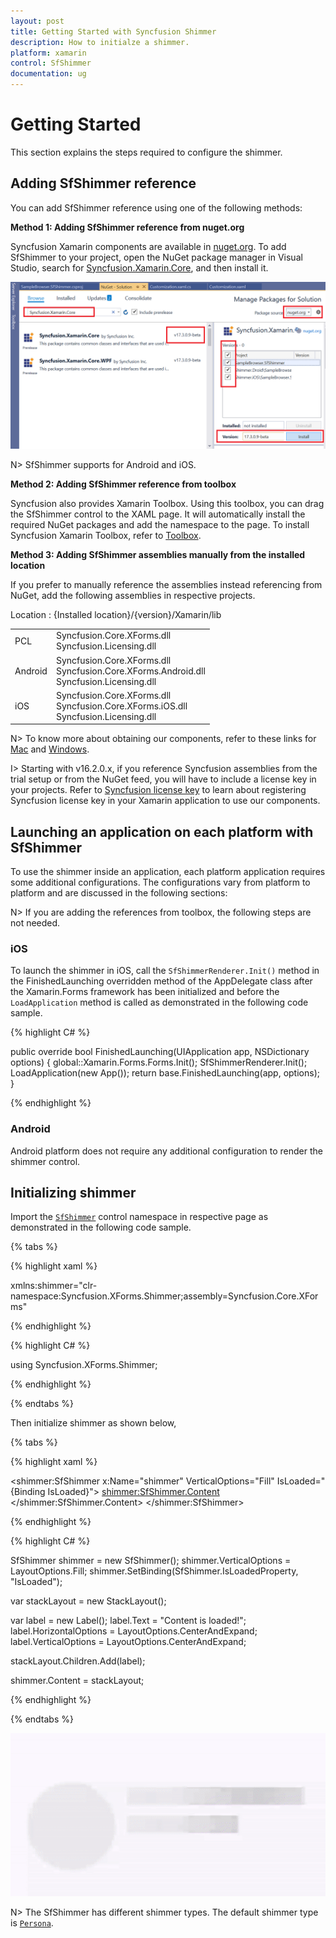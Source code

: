 ```yaml
---
layout: post
title: Getting Started with Syncfusion Shimmer
description: How to initialze a shimmer.
platform: xamarin
control: SfShimmer
documentation: ug
---
```


# Getting Started

This section explains the steps required to configure the shimmer.

## Adding SfShimmer reference

You can add SfShimmer reference using one of the following methods:

**Method 1: Adding SfShimmer reference from nuget.org**

Syncfusion Xamarin components are available in [nuget.org](https://www.nuget.org/). To add SfShimmer to your project, open the NuGet package manager in Visual Studio, search for [Syncfusion.Xamarin.Core](https://www.nuget.org/packages/Syncfusion.Xamarin.Core), and then install it.

![Add Packages](Getting-Started_images/Reference.png)

N> SfShimmer supports for Android and iOS.

**Method 2: Adding SfShimmer reference from toolbox**

Syncfusion also provides Xamarin Toolbox. Using this toolbox, you can drag the SfShimmer control to the XAML page. It will automatically install the required NuGet packages and add the namespace to the page. To install Syncfusion Xamarin Toolbox, refer to [Toolbox](https://help.syncfusion.com/xamarin/utility#toolbox).

**Method 3: Adding SfShimmer assemblies manually from the installed location**

If you prefer to manually reference the assemblies instead referencing from NuGet, add the following assemblies in respective projects.

Location : {Installed location}/{version}/Xamarin/lib

<table>
<tr>
<td>PCL</td>
<td>Syncfusion.Core.XForms.dll<br/>Syncfusion.Licensing.dll<br/></td>
</tr>
<tr>
<td>Android</td>
<td>Syncfusion.Core.XForms.dll<br/>Syncfusion.Core.XForms.Android.dll<br/>Syncfusion.Licensing.dll<br/></td>
</tr>
<tr>
<td>iOS</td>
<td>Syncfusion.Core.XForms.dll<br/>Syncfusion.Core.XForms.iOS.dll<br/>Syncfusion.Licensing.dll<br/></td>
</tr>
</table>

N> To know more about obtaining our components, refer to these links for [Mac](https://help.syncfusion.com/xamarin/introduction/download-and-installation/mac/) and [Windows](https://help.syncfusion.com/xamarin/introduction/download-and-installation/windows/).

I> Starting with v16.2.0.x, if you reference Syncfusion assemblies from the trial setup or from the NuGet feed, you will have to include a license key in your projects. Refer to [Syncfusion license key](https://help.syncfusion.com/common/essential-studio/licensing/license-key/) to learn about registering Syncfusion license key in your Xamarin application to use our components.

## Launching an application on each platform with SfShimmer

To use the shimmer inside an application, each platform application requires some additional configurations. The configurations vary from platform to platform and are discussed in the following sections:

N> If you are adding the references from toolbox, the following steps are not needed.

### iOS

To launch the shimmer in iOS, call the `SfShimmerRenderer.Init()` method in the FinishedLaunching overridden method of the AppDelegate class after the Xamarin.Forms framework has been initialized and before the `LoadApplication` method is called as demonstrated in the following code sample.

{% highlight C# %} 

public override bool FinishedLaunching(UIApplication app, NSDictionary options)
{
    global::Xamarin.Forms.Forms.Init();
    SfShimmerRenderer.Init();
    LoadApplication(new App());
    return base.FinishedLaunching(app, options);
} 

{% endhighlight %}

### Android

Android platform does not require any additional configuration to render the shimmer control.

## Initializing shimmer

Import the [`SfShimmer`]() control namespace in respective page as demonstrated in the following code sample.

{% tabs %} 

{% highlight xaml %} 

xmlns:shimmer="clr-namespace:Syncfusion.XForms.Shimmer;assembly=Syncfusion.Core.XForms"

{% endhighlight %}

{% highlight C# %} 

using Syncfusion.XForms.Shimmer; 

{% endhighlight %}

{% endtabs %}

Then initialize shimmer as shown below,

{% tabs %} 

{% highlight xaml %} 

<shimmer:SfShimmer x:Name="shimmer" VerticalOptions="Fill"
                           IsLoaded="{Binding IsLoaded}">
                        <shimmer:SfShimmer.Content>
                            <StackLayout>
                                <Label Text="Content is loaded!" HorizontalOptions="CenterAndExpand" VerticalOptions="CenterAndExpand"/>
                            </StackLayout>
                        </shimmer:SfShimmer.Content>
</shimmer:SfShimmer>

{% endhighlight %}

{% highlight C# %} 

SfShimmer shimmer = new SfShimmer();
shimmer.VerticalOptions = LayoutOptions.Fill;
shimmer.SetBinding(SfShimmer.IsLoadedProperty, "IsLoaded");

var stackLayout = new StackLayout();

var label = new Label();
label.Text = "Content is loaded!";
label.HorizontalOptions = LayoutOptions.CenterAndExpand;
label.VerticalOptions = LayoutOptions.CenterAndExpand;

stackLayout.Children.Add(label);

shimmer.Content = stackLayout;

{% endhighlight %}

{% endtabs %}

![Shimmer with Persona type](Getting-Started_images/Persona.gif)

N> The SfShimmer has different shimmer types. The default shimmer type is [`Persona`]().
